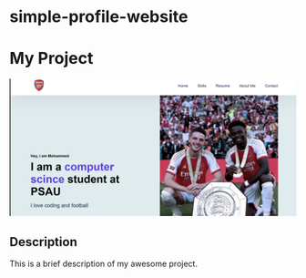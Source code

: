 # simple-profile-website
# My Project

![](web.png)

## Description
This is a brief description of my awesome project.
